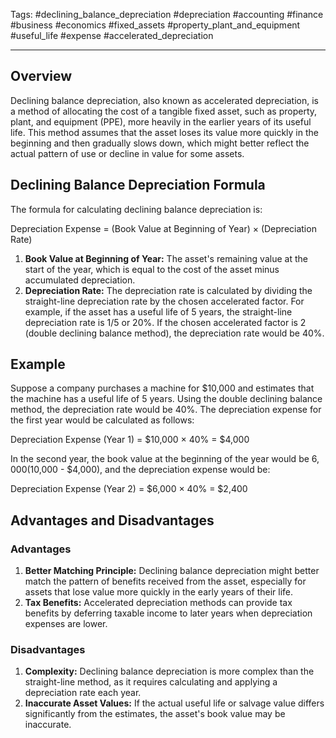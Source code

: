 Tags: #declining_balance_depreciation #depreciation #accounting #finance #business #economics #fixed_assets #property_plant_and_equipment #useful_life #expense #accelerated_depreciation

---

## Overview

Declining balance depreciation, also known as accelerated depreciation, is a method of allocating the cost of a tangible fixed asset, such as property, plant, and equipment (PPE), more heavily in the earlier years of its useful life. This method assumes that the asset loses its value more quickly in the beginning and then gradually slows down, which might better reflect the actual pattern of use or decline in value for some assets.

## Declining Balance Depreciation Formula

The formula for calculating declining balance depreciation is:

Depreciation Expense = (Book Value at Beginning of Year) × (Depreciation Rate)

1.  **Book Value at Beginning of Year:** The asset's remaining value at the start of the year, which is equal to the cost of the asset minus accumulated depreciation.
2.  **Depreciation Rate:** The depreciation rate is calculated by dividing the straight-line depreciation rate by the chosen accelerated factor. For example, if the asset has a useful life of 5 years, the straight-line depreciation rate is 1/5 or 20%. If the chosen accelerated factor is 2 (double declining balance method), the depreciation rate would be 40%.

## Example

Suppose a company purchases a machine for $10,000 and estimates that the machine has a useful life of 5 years. Using the double declining balance method, the depreciation rate would be 40%. The depreciation expense for the first year would be calculated as follows:

Depreciation Expense (Year 1) = $10,000 × 40% = $4,000

In the second year, the book value at the beginning of the year would be $6,000 ($10,000 - $4,000), and the depreciation expense would be:

Depreciation Expense (Year 2) = $6,000 × 40% = $2,400

## Advantages and Disadvantages

### Advantages

1.  **Better Matching Principle:** Declining balance depreciation might better match the pattern of benefits received from the asset, especially for assets that lose value more quickly in the early years of their life.
2.  **Tax Benefits:** Accelerated depreciation methods can provide tax benefits by deferring taxable income to later years when depreciation expenses are lower.

### Disadvantages

1.  **Complexity:** Declining balance depreciation is more complex than the straight-line method, as it requires calculating and applying a depreciation rate each year.
2.  **Inaccurate Asset Values:** If the actual useful life or salvage value differs significantly from the estimates, the asset's book value may be inaccurate.
